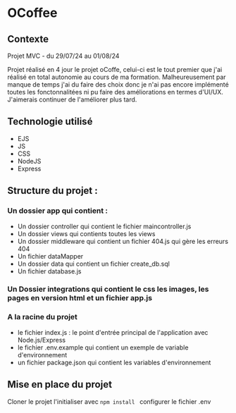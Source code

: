 # OCoffee

## Contexte

Projet MVC - du 29/07/24 au 01/08/24

Projet réalisé en 4 jour le projet oCoffe, celui-ci est le tout premier que j'ai réalisé en total autonomie au cours de ma formation. Malheureusement par manque de temps j'ai du faire des choix donc je n'ai pas encore implémenté toutes les fonctonnalitées ni pu faire des améliorations en termes  d'UI/UX. J'aimerais continuer de l'améliorer plus tard.


## Technologie utilisé 
- EJS
- JS
- CSS
- NodeJS
- Express
  
## Structure du projet :

### Un dossier app qui contient :
- Un dossier controller qui contient le fichier maincontroller.js
- Un dossier views qui contients toutes les views
- Un dossier middleware qui contient un fichier 404.js qui gère les erreurs 404
- Un fichier dataMapper
- Un dossier data qui contient un fichier create_db.sql
- Un fichier database.js

### Un Dossier integrations qui contient le css les images, les pages en version html et un fichier app.js

### A la racine du projet

- le fichier index.js : le point d'entrée principal de l'application avec Node.js/Express
- le fichier .env.example qui contient un exemple de variable d'environnement
- un fichier package.json qui contient les variables d'environnement


## Mise en place du projet


Cloner le projet l'initialiser avec ```npm install ```  configurer le fichier .env 

